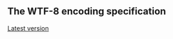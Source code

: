 The WTF-8 encoding specification
--------------------------------

[Latest version](http://simonsapin.github.io/wtf8/)
